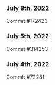 ### July 8th, 2022

Commit #172423

### July 5th, 2022

Commit #314353


### July 4th, 2022

Commit #72281
